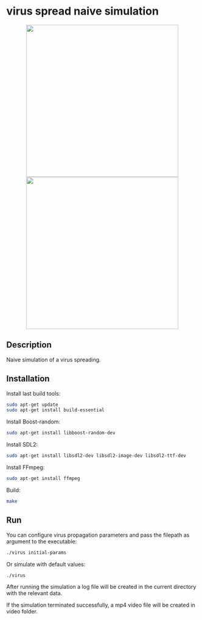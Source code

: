 # virus spread naive simulation

<!-- ![](logo.gif) -->
<p align="center">
  <img src="logo_1.gif" width="400">
  <br/>
  <img src="logo_2.gif" width="400">
</p>

## Description
Naive simulation of a virus spreading.

## Installation
Install last build tools:
```bash
sudo apt-get update
sudo apt-get install build-essential
```

Install Boost-random:
```bash
sudo apt-get install libboost-random-dev
```

Install SDL2:
```bash
sudo apt-get install libsdl2-dev libsdl2-image-dev libsdl2-ttf-dev
```

Install FFmpeg:
```bash
sudo apt-get install ffmpeg
```

Build:
```bash
make
```

## Run
You can configure virus propagation parameters and pass the filepath as argument to the executable:
```bash
./virus initial-params
```
Or simulate with default values:
```bash
./virus
```

After running the simulation a log file will be created in the current directory with the relevant data.

If the simulation terminated successfully, a mp4 video file will be created in video folder.

